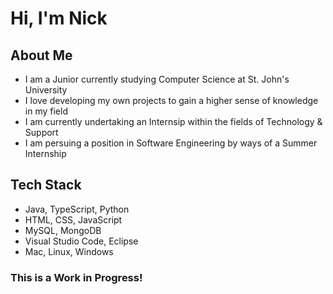 # Hi, I'm Nick

## About Me

* I am a Junior currently studying Computer Science at St. John's University
* I love developing my own projects to gain a higher sense of knowledge in my field
* I am currently undertaking an Internsip within the fields of Technology & Support
* I am persuing a position in Software Engineering by ways of a Summer Internship

## Tech Stack
* Java, TypeScript, Python
* HTML, CSS, JavaScript
* MySQL, MongoDB
* Visual Studio Code, Eclipse
* Mac, Linux, Windows

### This is a Work in Progress!
